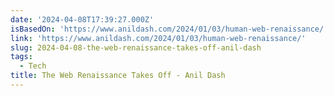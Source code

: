 ```yaml
---
date: '2024-04-08T17:39:27.000Z'
isBasedOn: 'https://www.anildash.com/2024/01/03/human-web-renaissance/'
link: 'https://www.anildash.com/2024/01/03/human-web-renaissance/'
slug: 2024-04-08-the-web-renaissance-takes-off-anil-dash
tags:
  - Tech
title: The Web Renaissance Takes Off - Anil Dash
---
```



